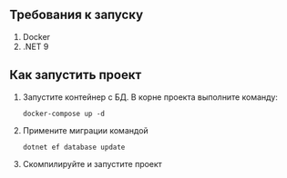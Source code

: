 ﻿## Требования к запуску
1. Docker
2. .NET 9

## Как запустить проект
1. Запустите контейнер с БД. В корне проекта выполните команду:
   ```
   docker-compose up -d
   ```
2. Примените миграции командой
   ```
   dotnet ef database update
   ```
3. Скомпилируйте и запустите проект